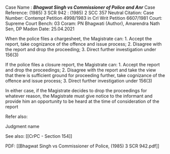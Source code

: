 Case Name : ***Bhagwat Singh vs Commissioner of Police and Anr***
Case Reference: (1985) 3 SCR 942 :  (1985) 2 SCC 357
Neutral Citation:
Case Number: Contempt Petition 4998/1983 in Crl Writ Petition 6607/1981
Court: Supreme Court
Bench: 03
Coram: PN Bhagwati (Author), Amarendra Nath Sen, DP Madon
Date: 25.04.2021

When the police files a chargesheet, the Magistrate can:
	1. Accept the report, take cognizance of the offence and issue process;
	2. Disagree with the report and drop the proceeding;
	3. Direct further investigation under 156(3)

If the police files a closure report, the Magistrate can:
	1. Accept the report and drop the proceedings;
	2. Disagree with the report and take the view that there is sufficient ground for proceeding further, take cognizance of the offence and issue process;
	3. Direct further investigation under 156(3)

In either case, if the Magistrate decides to drop the proceedings for whatever reason, the Magistrate must give notice to the informant and provide him an opportunity to be heard at the time of consideration of the report

Refer also:

Judgment name

See also:
[[CrPC - Section 154]]

PDF:
[[Bhagwat Singh vs Commissioner of Police, (1985) 3 SCR 942.pdf]]